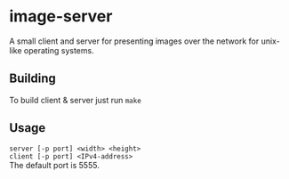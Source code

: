 # image-server
A small client and server for presenting images over the network for unix-like operating systems.

## Building
To build client & server just run ```make```

## Usage
```server [-p port] <width> <height>```<br>
```client [-p port] <IPv4-address>```<br>
The default port is 5555.
